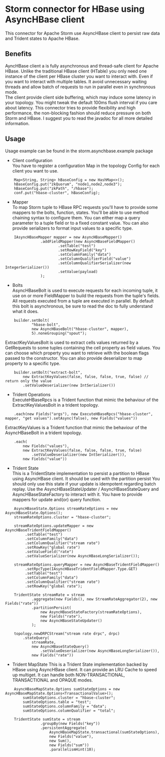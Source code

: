Storm connector for HBase using AsyncHBase client
=================================================

This connector for Apache Storm use AsyncHBase client to 
persist raw data and  Trident states to Apache HBase.
 
Benefits
--------

AyncHBase client a is fully asynchronous and thread-safe client
for Apache HBase. Unlike the traditional HBase client (HTable)
you only need one instance of the client per HBase cluster you
want to interact with. Even if you want to interact with
multiple tables. It avoid unnecessary waiting threads and
allow batch of requests to run in parallel even in synchronous
mode.  
The client provide client side buffering, which may induce
some latency in your topology. You might tweak the default 100ms
flush interval if you care about latency. This connector
tries to provide flexibility and high performance, the non-blocking
fashion should reduce pressure on both Storm and HBase.
I suggest you to read the javadoc for all more detailed information.

Usage
-----

Usage example can be found in the storm.asynchbase.example package

 * Client configuration  
You have to register a configuration Map in the topology Config for
each client you want to use. 

```
    Map<String, String> hBaseConfig = new HashMap<>();
    hBaseConfig.put("zkQuorum", "node1,node2,node3");
    hBaseConfig.put("zkPath", "/hbase");
    conf.put("hbase-cluster", hBaseConfig);
```        

 * Mapper  
To map Storm tuple to HBase RPC requests you'll have to provide
some mappers to the bolts, function, states.
You'll be able to use method chaining syntax to configure them.
You can either map a query parameter to a tuple field or to a
fixed constant value. You can also provide serializers to
format input values to a specific type.

```
    IAsyncHBaseMapper mapper = new AsyncHBaseMapper()
                .addFieldMapper(new AsyncHBaseFieldMapper()
                        .setTable("test")
                        .setRowKeyField("key")
                        .setColumnFamily("data")
                        .setColumnQualifierField("value")
                        .setColumnQualifierSerializer(new IntegerSerializer())
                        .setValue(payload)
                );
```

 * Bolts  
AsyncHBaseBolt is used to execute requests for each incoming tuple, it use
on or more FieldMapper to build the requests from the tuple's fields. All 
requests executed from a tuple are executed in parallel. By default this 
bolt is asynchronous, be sure to read the doc to fully understand what it
does.

```
    builder.setBolt(
            "hbase-bolt",
            new AsyncHBaseBolt("hbase-cluster", mapper),
            5).noneGrouping("spout");
```

ExtractKeyValuesBolt is used to extract cells values returned by a GetRequests
to some tuples containing the cell property as field values. You can choose
which property you want to retrieve with the boolean flags passed to the
constructor. You can also provide deserializer to map property to a 
specific type.

```
    builder.setBolt("extract-bolt",
        new ExtractKeyValues(false, false, false, true, false) // return only the value
        .setValueDeserializer(new IntSerializer())
```

 * Trident Operations  
ExecuteHBaseRpcs is a Trident function that mimic the behaviour of the
ExtractKeyValuesBolt in a trident topology.

```
    .each(new Fields("args"), new ExecuteHBaseRpcs("hbase-cluster", mapper, "get values").setAsync(false), new Fields("values"))    
```

ExtractKeyValues is a Trident function that mimic the behaviour of the
AsyncHBaseBolt in a trident topology.

```
    .each(
        new Fields("values"),
        new ExtractKeyValues(false, false, false, true, false)
            .setValueDeserializer(new IntSerializer()),
        new Fields("value"))
```

 * Trident State  
This is a TridentState implementation to persist a partition to HBase using AsyncHBase client.
It should be used with the partition persist 
You should only use this state if your update is idempotent regarding batch replay. Use the
AsyncHBaseStateUpdater / AsyncHBaseStateQuery and AsyncHBaseStateFactory to interact with it.
You have to provide mappers for update and(or) query function.

```
    AsyncHBaseState.Options streamRateOptions = new AsyncHBaseState.Options();
    streamRateOptions.cluster = "hbase-cluster";
    
    streamRateOptions.updateMapper = new AsyncHBaseTridentFieldMapper()
         .setTable("test")
         .setColumnFamily("data")
         .setColumnQualifier("stream rate")
         .setRowKey("global rate")
         .setValueField("rate")
         .setValueSerializer(new AsyncHBaseLongSerializer());
         
    streamRateOptions.queryMapper = new AsyncHBaseTridentFieldMapper()
         .setRpcType(IAsyncHBaseTridentFieldMapper.Type.GET)
         .setTable("test")
         .setColumnFamily("data")
         .setColumnQualifier("stream rate")
         .setRowKey("global rate");
    
    TridentState streamRate = stream
            .aggregate(new Fields(), new StreamRateAggregator(2), new Fields("rate"))
            .partitionPersist(
                new AsyncHBaseStateFactory(streamRateOptions),
                new Fields("rate"),
                new AsyncHBaseStateUpdater()
            );
    
    topology.newDRPCStream("stream rate drpc", drpc)
        .stateQuery(
            streamRate,
            new AsyncHBaseStateQuery()
                .setValueDeserializer(new AsyncHBaseLongSerializer()),
            new Fields("rate"))
```

 * Trident MapState
This is a Trident State implementation backed by HBase using AsyncHBase client.
It can provide an LRU Cache to speed up multiget. It can handle both 
NON-TRANSACTIONAL, TRANSACTIONAL and OPAQUE modes.

```
    AsyncHBaseMapState.Options sumStateOptions = new AsyncHBaseMapState.Options<TransactionalValue>();
        sumStateOptions.cluster = "hbase-cluster";
        sumStateOptions.table = "test";
        sumStateOptions.columnFamily = "data";
        sumStateOptions.columnQualifier = "total";
        
    TridentState sumState = stream
                .groupBy(new Fields("key"))
                .persistentAggregate(
                    AsyncHBaseMapState.transactional(sumStateOptions),
                    new Fields("value"),
                    new Sum(),
                    new Fields("sum"))
                    .parallelismHint(10);
```